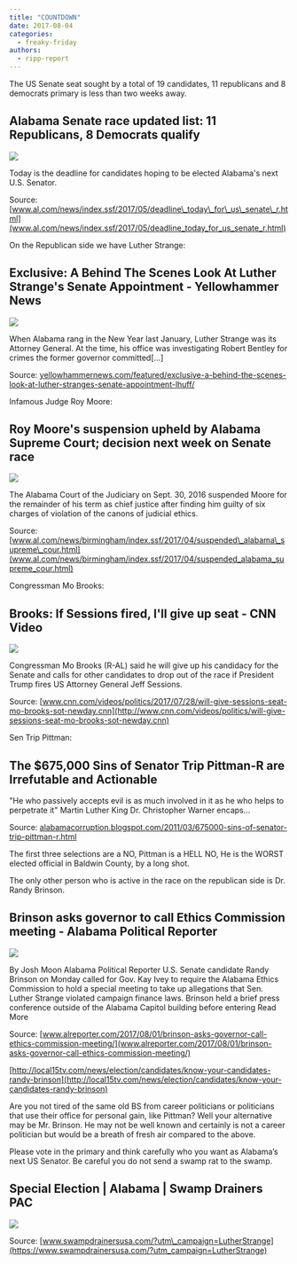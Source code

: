 ```yaml
---
title: "COUNTDOWN"
date: 2017-08-04
categories: 
  - freaky-friday
authors: 
  - ripp-report
---
```


The US Senate seat sought by a total of 19 candidates, 11 republicans and 8 democrats primary is less than two weeks away.

## Alabama Senate race updated list: 11 Republicans, 8 Democrats qualify

![](https://cdn.rippreport.com/wp-content/uploads/2017/08/22567953-standard.jpg)

Today is the deadline for candidates hoping to be elected Alabama's next U.S. Senator.

Source: [www.al.com/news/index.ssf/2017/05/deadline\_today\_for\_us\_senate\_r.html](www.al.com/news/index.ssf/2017/05/deadline_today_for_us_senate_r.html)

On the Republican side we have Luther Strange:

## Exclusive: A Behind The Scenes Look At Luther Strange's Senate Appointment - Yellowhammer News

![](http://yellowhammernews.com/wp-content/uploads/2013/11/YH-Luther-Strange-e1501610226392.png)

When Alabama rang in the New Year last January, Luther Strange was its Attorney General. At the time, his office was investigating Robert Bentley for crimes the former governor committed\[...\]

Source: [yellowhammernews.com/featured/exclusive-a-behind-the-scenes-look-at-luther-stranges-senate-appointment-lhuff/](http://yellowhammernews.com/featured/exclusive-a-behind-the-scenes-look-at-luther-stranges-senate-appointment-lhuff/)

Infamous Judge Roy Moore:

## Roy Moore's suspension upheld by Alabama Supreme Court; decision next week on Senate race

![](https://cdn.rippreport.com/wp-content/uploads/2017/08/21202247-large.jpg)

The Alabama Court of the Judiciary on Sept. 30, 2016 suspended Moore for the remainder of his term as chief justice after finding him guilty of six charges of violation of the canons of judicial ethics.

Source: [www.al.com/news/birmingham/index.ssf/2017/04/suspended\_alabama\_supreme\_cour.html](www.al.com/news/birmingham/index.ssf/2017/04/suspended_alabama_supreme_cour.html)

Congressman Mo Brooks:

## Brooks: If Sessions fired, I'll give up seat - CNN Video

![](https://cdn.rippreport.com/wp-content/uploads/2017/08/170728081805-mo-brooks-new-day-super-tease.jpg)

Congressman Mo Brooks (R-AL) said he will give up his candidacy for the Senate and calls for other candidates to drop out of the race if President Trump fires US Attorney General Jeff Sessions.

Source: [www.cnn.com/videos/politics/2017/07/28/will-give-sessions-seat-mo-brooks-sot-newday.cnn](http://www.cnn.com/videos/politics/will-give-sessions-seat-mo-brooks-sot-newday.cnn)

Sen Trip Pittman:

## The $675,000 Sins of Senator Trip Pittman-R are Irrefutable and Actionable

"He who passively accepts evil is as much involved in it as he who helps to perpetrate it" Martin Luther King Dr. Christopher Warner encaps...

Source: [alabamacorruption.blogspot.com/2011/03/675000-sins-of-senator-trip-pittman-r.html](alabamacorruption.blogspot.com/2011/03/675000-sins-of-senator-trip-pittman-r.html)

The first three selections are a NO, Pittman is a HELL NO, He is the WORST elected official in Baldwin County, by a long shot.

The only other person who is active in the race on the republican side is Dr. Randy Brinson.

## Brinson asks governor to call Ethics Commission meeting - Alabama Political Reporter

![](https://cdn.rippreport.com/wp-content/uploads/2017/08/BrinsonPort1.jpg)

By Josh Moon Alabama Political Reporter U.S. Senate candidate Randy Brinson on Monday called for Gov. Kay Ivey to require the Alabama Ethics Commission to hold a special meeting to take up allegations that Sen. Luther Strange violated campaign finance laws. Brinson held a brief press conference outside of the Alabama Capitol building before entering Read More

Source: [www.alreporter.com/2017/08/01/brinson-asks-governor-call-ethics-commission-meeting/](www.alreporter.com/2017/08/01/brinson-asks-governor-call-ethics-commission-meeting/)

[http://local15tv.com/news/election/candidates/know-your-candidates-randy-brinson](http://local15tv.com/news/election/candidates/know-your-candidates-randy-brinson)

Are you not tired of the same old BS from career politicians or politicians that use their office for personal gain, like Pittman? Well your alternative may be Mr. Brinson. He may not be well known and certainly is not a career politician but would be a breath of fresh air compared to the above.

Please vote in the primary and think carefully who you want as Alabama’s next US Senator. Be careful you do not send a swamp rat to the swamp.

## Special Election | Alabama | Swamp Drainers PAC

![](https://cdn.rippreport.com/wp-content/uploads/2017/08/36e362_b93f06b456b646a48b0abb37995f9b47%7Emv2.jpg)

Source: [www.swampdrainersusa.com/?utm\_campaign=LutherStrange](https://www.swampdrainersusa.com/?utm_campaign=LutherStrange)
